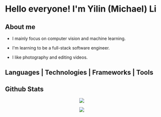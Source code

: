 # Hello everyone! I'm Yilin (Michael) Li

## About me

- I mainly focus on computer vision and machine learning.

- I'm learning to be a full-stack software engineer.

- I like photography and editing videos.

## Languages | Technologies | Frameworks | Tools

## Github Stats
<p align=center>
  <img src="https://github-readme-stats.vercel.app/api?username=Phantom-eva&show_icons=true&theme=vision-friendly-dark">
</p>

<p align=center>
  <img src="https://github-readme-stats.vercel.app/api/top-langs/?username=Phantom-eva">
</p>
